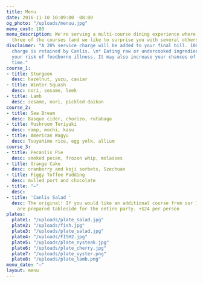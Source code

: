 ```yaml
---
title: Menu
date: 2016-11-10 10:09:00 -08:00
og_photo: "/uploads/menuu.jpg"
menu_cost: 180
menu_description: We're serving a multi-course dining experience where you choose
  three of the courses (and we like to surprise you with several others).
disclaimer: "A 20% service charge will be added to your final bill. 100% of this service
  charge is retained by Canlis. \n* Eating raw or undercooked ingredients can increase
  your risk of foodborne illness. It may also increase your chances of having a great
  time."
course_1:
- title: Sturgeon
  desc: hazelnut, yuzu, caviar
- title: Winter Squash
  desc: nori, sesame, leek
- title: Lamb
  desc: sesame, nori, pickled daikon
course_2:
- title: Sea Bream
  desc: Basque cider, chorizo, rutabaga
- title: Mushroom Teriyaki
  desc: ramp, mochi, kasu
- title: American Wagyu
  desc: Tsuyahime rice, egg yolk, allium
course_3:
- title: Pecanlis Pie
  desc: smoked pecan, frozen whip, molasses
- title: Orange Cake
  desc: cranberry and koji sorbets, Szechuan
- title: Figgy Toffee Pudding
  desc: mulled port and chocolate
- title: "—"
  desc: 
- title: 'Canlis Salad '
  desc: The original! If you would like an additional course from our 1950 menu, these
    are prepared tableside for the entire party. +$24 per person
plates:
  plate1: "/uploads/plate_salad.jpg"
  plate2: "/uploads/fish.jpg"
  plate3: "/uploads/plate_salad.jpg"
  plate4: "/uploads/FISH2.jpg"
  plate5: "/uploads/plate_nysteak.jpg"
  plate6: "/uploads/plate_cherry.jpg"
  plate7: "/uploads/plate_oyster.png"
  plate8: "/uploads/plate_lamb.png"
menu_date: "—"
layout: menu
---
```


